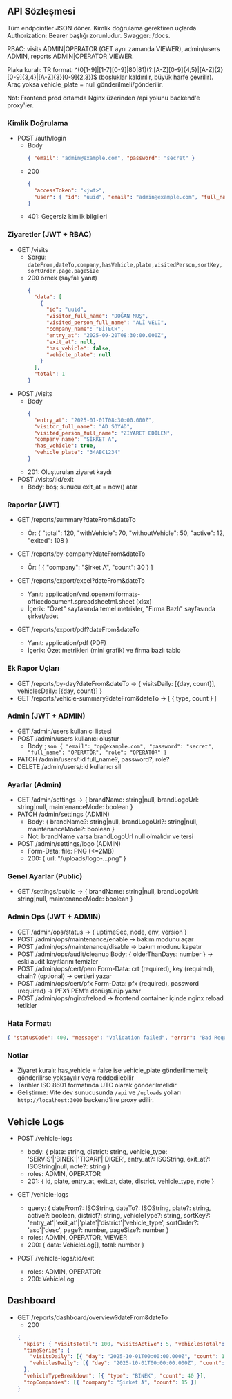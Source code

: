 ﻿## API Sözleşmesi

Tüm endpointler JSON döner. Kimlik doğrulama gerektiren uçlarda Authorization: Bearer <token> başlığı zorunludur. Swagger: /docs.

RBAC: visits ADMIN|OPERATOR (GET aynı zamanda VIEWER), admin/users ADMIN, reports ADMIN|OPERATOR|VIEWER.

Plaka kuralı: TR formatı  ^(0[1-9]|[1-7][0-9]|80|81)(?:[A-Z][0-9]{4,5}|[A-Z]{2}[0-9]{3,4}|[A-Z]{3}[0-9]{2,3})$ (boşluklar kaldırılır, büyük harfe çevrilir). Araç yoksa vehicle_plate = null gönderilmeli/gönderilir.

Not: Frontend prod ortamda Nginx üzerinden /api yolunu backend'e proxy'ler.

### Kimlik Doğrulama
- POST /auth/login
  - Body
    ```json
    { "email": "admin@example.com", "password": "secret" }
    ```
  - 200
    ```json
    {
      "accessToken": "<jwt>",
      "user": { "id": "uuid", "email": "admin@example.com", "full_name": "Admin", "role": "ADMIN" }
    }
    ```
  - 401: Geçersiz kimlik bilgileri

### Ziyaretler (JWT + RBAC)
- GET /visits
  - Sorgu: `dateFrom,dateTo,company,hasVehicle,plate,visitedPerson,sortKey,sortOrder,page,pageSize`
  - 200 örnek (sayfalı yanıt)
    ```json
    {
      "data": [
        {
          "id": "uuid",
          "visitor_full_name": "DOĞAN MUŞ",
          "visited_person_full_name": "ALİ VELİ",
          "company_name": "BİTECH",
          "entry_at": "2025-09-20T08:30:00.000Z",
          "exit_at": null,
          "has_vehicle": false,
          "vehicle_plate": null
        }
      ],
      "total": 1
    }
    ```
- POST /visits
  - Body
    ```json
    {
      "entry_at": "2025-01-01T08:30:00.000Z",
      "visitor_full_name": "AD SOYAD",
      "visited_person_full_name": "ZİYARET EDİLEN",
      "company_name": "ŞİRKET A",
      "has_vehicle": true,
      "vehicle_plate": "34ABC1234"
    }
    ```
  - 201: Oluşturulan ziyaret kaydı
- POST /visits/:id/exit
  - Body: boş; sunucu exit_at = now() atar

### Raporlar (JWT)
- GET /reports/summary?dateFrom&dateTo
  - Ör: { "total": 120, "withVehicle": 70, "withoutVehicle": 50, "active": 12, "exited": 108 }
- GET /reports/by-company?dateFrom&dateTo
  - Ör: [ { "company": "Şirket A", "count": 30 } ]

- GET /reports/export/excel?dateFrom&dateTo
  - Yanıt: application/vnd.openxmlformats-officedocument.spreadsheetml.sheet (xlsx)
  - İçerik: "Özet" sayfasında temel metrikler, "Firma Bazlı" sayfasında şirket/adet

- GET /reports/export/pdf?dateFrom&dateTo
  - Yanıt: application/pdf (PDF)
  - İçerik: Özet metrikleri (mini grafik) ve firma bazlı tablo

### Ek Rapor Uçları
- GET /reports/by-day?dateFrom&dateTo → { visitsDaily: [{day, count}], vehiclesDaily: [{day, count}] }
- GET /reports/vehicle-summary?dateFrom&dateTo → [ { type, count } ]

### Admin (JWT + ADMIN)
- GET /admin/users  kullanıcı listesi
- POST /admin/users  kullanıcı oluştur
  - Body
    `json
    { "email": "op@example.com", "password": "secret", "full_name": "OPERATÖR", "role": "OPERATOR" }
    `
- PATCH /admin/users/:id  full_name?, password?, role?
- DELETE /admin/users/:id  kullanıcı sil

### Ayarlar (Admin)
- GET /admin/settings → { brandName: string|null, brandLogoUrl: string|null, maintenanceMode: boolean }
- PATCH /admin/settings (ADMIN)
  - Body: { brandName?: string|null, brandLogoUrl?: string|null, maintenanceMode?: boolean }
  - Not: brandName varsa brandLogoUrl null olmalıdır ve tersi
- POST /admin/settings/logo (ADMIN)
  - Form-Data: file: PNG (<=2MB)
  - 200: { url: "/uploads/logo-...png" }

### Genel Ayarlar (Public)
- GET /settings/public → { brandName: string|null, brandLogoUrl: string|null, maintenanceMode: boolean }

### Admin Ops (JWT + ADMIN)
- GET /admin/ops/status → { uptimeSec, node, env, version }
- POST /admin/ops/maintenance/enable → bakım modunu açar
- POST /admin/ops/maintenance/disable → bakım modunu kapatır
- POST /admin/ops/audit/cleanup  Body: { olderThanDays: number } → eski audit kayıtlarını temizler
- POST /admin/ops/cert/pem  Form-Data: crt (required), key (required), chain? (optional) → certleri yazar
- POST /admin/ops/cert/pfx  Form-Data: pfx (required), password (required) → PFX’i PEM’e dönüştürüp yazar
- POST /admin/ops/nginx/reload → frontend container içinde nginx reload tetikler

### Hata Formatı
```json
{ "statusCode": 400, "message": "Validation failed", "error": "Bad Request" }
```

### Notlar
- Ziyaret kuralı: has_vehicle = false ise vehicle_plate gönderilmemeli; gönderilirse yoksayılır veya reddedilebilir
- Tarihler ISO 8601 formatında UTC olarak gönderilmelidir
- Geliştirme: Vite dev sunucusunda `/api` ve `/uploads` yolları `http://localhost:3000` backend'ine proxy edilir.

## Vehicle Logs

- POST /vehicle-logs
  - body: { plate: string, district: string, vehicle_type: 'SERVIS'|'BINEK'|'TICARI'|'DIGER', entry_at?: ISOString, exit_at?: ISOString|null, note?: string }
  - roles: ADMIN, OPERATOR
  - 201: { id, plate, entry_at, exit_at, date, district, vehicle_type, note }

- GET /vehicle-logs
  - query: { dateFrom?: ISOString, dateTo?: ISOString, plate?: string, active?: boolean, district?: string, vehicleType?: string, sortKey?: 'entry_at'|'exit_at'|'plate'|'district'|'vehicle_type', sortOrder?: 'asc'|'desc', page?: number, pageSize?: number }
  - roles: ADMIN, OPERATOR, VIEWER
  - 200: { data: VehicleLog[], total: number }

- POST /vehicle-logs/:id/exit
  - roles: ADMIN, OPERATOR
  - 200: VehicleLog

## Dashboard

- GET /reports/dashboard/overview?dateFrom&dateTo
  - 200
  ```json
  {
    "kpis": { "visitsTotal": 100, "visitsActive": 5, "vehiclesTotal": 60, "vehiclesActive": 3 },
    "timeSeries": {
      "visitsDaily": [{ "day": "2025-10-01T00:00:00.000Z", "count": 12 }],
      "vehiclesDaily": [{ "day": "2025-10-01T00:00:00.000Z", "count": 8 }]
    },
    "vehicleTypeBreakdown": [{ "type": "BINEK", "count": 40 }],
    "topCompanies": [{ "company": "Şirket A", "count": 15 }]
  }
  ```